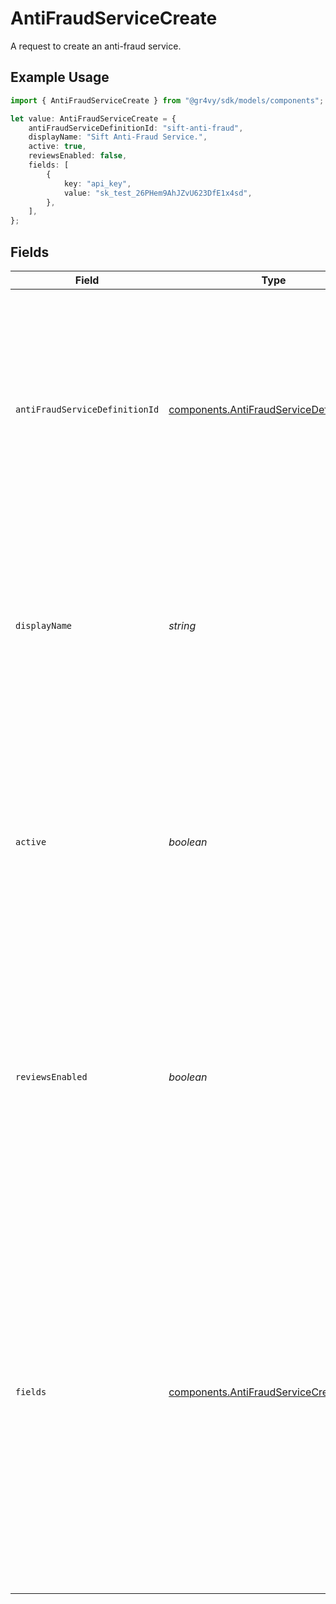 # AntiFraudServiceCreate

A request to create an anti-fraud service.

## Example Usage

```typescript
import { AntiFraudServiceCreate } from "@gr4vy/sdk/models/components";

let value: AntiFraudServiceCreate = {
    antiFraudServiceDefinitionId: "sift-anti-fraud",
    displayName: "Sift Anti-Fraud Service.",
    active: true,
    reviewsEnabled: false,
    fields: [
        {
            key: "api_key",
            value: "sk_test_26PHem9AhJZvU623DfE1x4sd",
        },
    ],
};
```

## Fields

| Field                                                                                                                                                                                                                                                                                                                 | Type                                                                                                                                                                                                                                                                                                                  | Required                                                                                                                                                                                                                                                                                                              | Description                                                                                                                                                                                                                                                                                                           | Example                                                                                                                                                                                                                                                                                                               |
| --------------------------------------------------------------------------------------------------------------------------------------------------------------------------------------------------------------------------------------------------------------------------------------------------------------------- | --------------------------------------------------------------------------------------------------------------------------------------------------------------------------------------------------------------------------------------------------------------------------------------------------------------------- | --------------------------------------------------------------------------------------------------------------------------------------------------------------------------------------------------------------------------------------------------------------------------------------------------------------------- | --------------------------------------------------------------------------------------------------------------------------------------------------------------------------------------------------------------------------------------------------------------------------------------------------------------------- | --------------------------------------------------------------------------------------------------------------------------------------------------------------------------------------------------------------------------------------------------------------------------------------------------------------------- |
| `antiFraudServiceDefinitionId`                                                                                                                                                                                                                                                                                        | [components.AntiFraudServiceDefinitionId](../../models/components/antifraudservicedefinitionid.md)                                                                                                                                                                                                                    | :heavy_check_mark:                                                                                                                                                                                                                                                                                                    | The name of the Anti-Fraud service provider.<br/>During update request, this value is used for validation only but<br/>the underlying service can not be changed for an existing service.                                                                                                                             | sift-anti-fraud                                                                                                                                                                                                                                                                                                       |
| `displayName`                                                                                                                                                                                                                                                                                                         | *string*                                                                                                                                                                                                                                                                                                              | :heavy_check_mark:                                                                                                                                                                                                                                                                                                    | A unique name for this anti-fraud service which is used in the Gr4vy admin panel to give a anti-fraud Service a human readable name.                                                                                                                                                                                  | Sift Anti-Fraud Service.                                                                                                                                                                                                                                                                                              |
| `active`                                                                                                                                                                                                                                                                                                              | *boolean*                                                                                                                                                                                                                                                                                                             | :heavy_minus_sign:                                                                                                                                                                                                                                                                                                    | Defines if this service is currently active or not. There can only<br/>be one active service at any time. When updating a service<br/>to active, the current active service will be deactivated.                                                                                                                      | true                                                                                                                                                                                                                                                                                                                  |
| `reviewsEnabled`                                                                                                                                                                                                                                                                                                      | *boolean*                                                                                                                                                                                                                                                                                                             | :heavy_minus_sign:                                                                                                                                                                                                                                                                                                    | Defines if this service needs to handle the review status from anti-fraud<br/>responses with a proper review workflow. If not, the review status will<br/>be treated as any other one.                                                                                                                                | false                                                                                                                                                                                                                                                                                                                 |
| `fields`                                                                                                                                                                                                                                                                                                              | [components.AntiFraudServiceCreateFields](../../models/components/antifraudservicecreatefields.md)[]                                                                                                                                                                                                                  | :heavy_check_mark:                                                                                                                                                                                                                                                                                                    | A list of fields, each containing a key-value pair for each field defined<br/>by the definition for this anti-fraud service e.g. for Sift<br/>`api_key` must be sent within this field when creating the service.<br/><br/>For updates, only the fields sent here will be updated,<br/>existing ones will not be affected if not present. |                                                                                                                                                                                                                                                                                                                       |